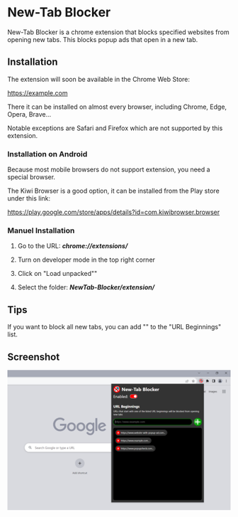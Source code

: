 # New-Tab Blocker

New-Tab Blocker is a chrome extension that blocks specified websites from opening new tabs. This blocks popup ads that open in a new tab.

## Installation

The extension will soon be available in the Chrome Web Store:

https://example.com

There it can be installed on almost every browser, including Chrome, Edge, Opera, Brave... 

Notable exceptions are Safari and Firefox which are not supported by this extension.

### Installation on Android

Because most mobile browsers do not support extension, you need a special browser.

The Kiwi Browser is a good option, it can be installed from the Play store under this link:

https://play.google.com/store/apps/details?id=com.kiwibrowser.browser

### Manuel Installation

1.  Go to the URL: **_chrome://extensions/_**

2. Turn on developer mode in the top right corner

3. Click on "Load unpacked""

4. Select the folder: **_NewTab-Blocker/extension/_**

## Tips

If you want to block all new tabs, you can add "" to the "URL Beginnings" list.

## Screenshot 

![screenshot](imgs/screenshots/en.png)
